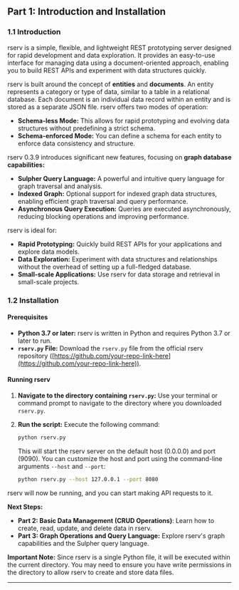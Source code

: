 
## Part 1: Introduction and Installation

### 1.1 Introduction

rserv is a simple, flexible, and lightweight REST prototyping server designed for rapid development and data exploration.  It provides an easy-to-use interface for managing data using a document-oriented approach, enabling you to build REST APIs and experiment with data structures quickly.

rserv is built around the concept of **entities** and **documents**. An entity represents a category or type of data, similar to a table in a relational database.  Each document is an individual data record within an entity and is stored as a separate JSON file.  rserv offers two modes of operation:

* **Schema-less Mode:** This allows for rapid prototyping and evolving data structures without predefining a strict schema.
* **Schema-enforced Mode:**  You can define a schema for each entity to enforce data consistency and structure.

rserv 0.3.9 introduces significant new features, focusing on **graph database capabilities:**

* **Sulpher Query Language:** A powerful and intuitive query language for graph traversal and analysis.
* **Indexed Graph:**  Optional support for indexed graph data structures, enabling efficient graph traversal and query performance.
* **Asynchronous Query Execution:** Queries are executed asynchronously, reducing blocking operations and improving performance.

rserv is ideal for:

* **Rapid Prototyping:**  Quickly build REST APIs for your applications and explore data models.
* **Data Exploration:**  Experiment with data structures and relationships without the overhead of setting up a full-fledged database.
* **Small-scale Applications:**  Use rserv for data storage and retrieval in small-scale projects.

### 1.2 Installation

#### Prerequisites

* **Python 3.7 or later:** rserv is written in Python and requires Python 3.7 or later to run.
* **`rserv.py` File:** Download the `rserv.py` file from the official rserv repository ([https://github.com/your-repo-link-here](https://github.com/your-repo-link-here)).

#### Running rserv

1. **Navigate to the directory containing `rserv.py`:** Use your terminal or command prompt to navigate to the directory where you downloaded `rserv.py`.
2. **Run the script:**  Execute the following command:

   ```bash
   python rserv.py 
   ```

   This will start the rserv server on the default host (0.0.0.0) and port (9090). You can customize the host and port using the command-line arguments `--host` and `--port`:

   ```bash
   python rserv.py --host 127.0.0.1 --port 8080
   ```

rserv will now be running, and you can start making API requests to it. 

**Next Steps:**

* **Part 2: Basic Data Management (CRUD Operations)**:  Learn how to create, read, update, and delete data in rserv.
* **Part 3: Graph Operations and Query Language:** Explore rserv's graph capabilities and the Sulpher query language. 

**Important Note:**  Since rserv is a single Python file, it will be executed within the current directory. You may need to ensure you have write permissions in the directory to allow rserv to create and store data files. 

---

